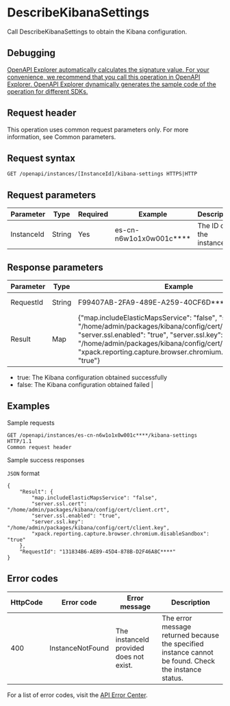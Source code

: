 # DescribeKibanaSettings

Call DescribeKibanaSettings to obtain the Kibana configuration.

## Debugging

[OpenAPI Explorer automatically calculates the signature value. For your convenience, we recommend that you call this operation in OpenAPI Explorer. OpenAPI Explorer dynamically generates the sample code of the operation for different SDKs.](https://api.aliyun.com/#product=elasticsearch&api=DescribeKibanaSettings&type=ROA&version=2017-06-13)

## Request header

This operation uses common request parameters only. For more information, see Common parameters.

## Request syntax

```
GET /openapi/instances/[InstanceId]/kibana-settings HTTPS|HTTP
```

## Request parameters

|Parameter|Type|Required|Example|Description|
|---------|----|--------|-------|-----------|
|InstanceId|String|Yes|es-cn-n6w1o1x0w001c\*\*\*\*|The ID of the instance. |

## Response parameters

|Parameter|Type|Example|Description|
|---------|----|-------|-----------|
|RequestId|String|F99407AB-2FA9-489E-A259-40CF6D\*\*\*\*\*|The ID of the request. |
|Result|Map|\{"map.includeElasticMapsService": "false", "server.ssl.cert": "/home/admin/packages/kibana/config/cert/client.crt", "server.ssl.enabled": "true", "server.ssl.key": "/home/admin/packages/kibana/config/cert/client.key", "xpack.reporting.capture.browser.chromium.disableSandbox": "true"\}|Return results:

-   true: The Kibana configuration obtained successfully
-   false: The Kibana configuration obtained failed |

## Examples

Sample requests

```
GET /openapi/instances/es-cn-n6w1o1x0w001c****/kibana-settings HTTP/1.1
Common request header
```

Sample success responses

`JSON` format

```
{
    "Result": {
        "map.includeElasticMapsService": "false",
        "server.ssl.cert": "/home/admin/packages/kibana/config/cert/client.crt",
        "server.ssl.enabled": "true",
        "server.ssl.key": "/home/admin/packages/kibana/config/cert/client.key",
        "xpack.reporting.capture.browser.chromium.disableSandbox": "true"
    },
    "RequestId": "131834B6-AE89-45D4-878B-D2F46A8C****"
}
```

## Error codes

|HttpCode|Error code|Error message|Description|
|--------|----------|-------------|-----------|
|400|InstanceNotFound|The instanceId provided does not exist.|The error message returned because the specified instance cannot be found. Check the instance status.|

For a list of error codes, visit the [API Error Center](https://error-center.alibabacloud.com/status/product/elasticsearch).

